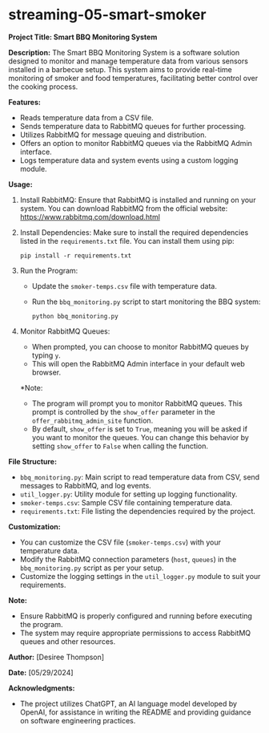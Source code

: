 # streaming-05-smart-smoker
**Project Title: Smart BBQ Monitoring System**

**Description:**
The Smart BBQ Monitoring System is a software solution designed to monitor and manage temperature data from various sensors installed in a barbecue setup. This system aims to provide real-time monitoring of smoker and food temperatures, facilitating better control over the cooking process.

**Features:**
- Reads temperature data from a CSV file.
- Sends temperature data to RabbitMQ queues for further processing.
- Utilizes RabbitMQ for message queuing and distribution.
- Offers an option to monitor RabbitMQ queues via the RabbitMQ Admin interface.
- Logs temperature data and system events using a custom logging module.

**Usage:**
1. Install RabbitMQ: Ensure that RabbitMQ is installed and running on your system. You can download RabbitMQ from the official website: https://www.rabbitmq.com/download.html

2. Install Dependencies: Make sure to install the required dependencies listed in the `requirements.txt` file. You can install them using pip:

   ```
   pip install -r requirements.txt
   ```

3. Run the Program:
   - Update the `smoker-temps.csv` file with temperature data.
   - Run the `bbq_monitoring.py` script to start monitoring the BBQ system:

     ```
     python bbq_monitoring.py
     ```

4. Monitor RabbitMQ Queues:
   - When prompted, you can choose to monitor RabbitMQ queues by typing `y`.
   - This will open the RabbitMQ Admin interface in your default web browser.
  
   *Note:
      - The program will prompt you to monitor RabbitMQ queues. This prompt is controlled by the `show_offer` parameter in the `offer_rabbitmq_admin_site` function.
      - By default, `show_offer` is set to `True`, meaning you will be asked if you want to monitor the queues. You can change this behavior by setting `show_offer` to `False` when calling the function.

**File Structure:**
- `bbq_monitoring.py`: Main script to read temperature data from CSV, send messages to RabbitMQ, and log events.
- `util_logger.py`: Utility module for setting up logging functionality.
- `smoker-temps.csv`: Sample CSV file containing temperature data.
- `requirements.txt`: File listing the dependencies required by the project.

**Customization:**
- You can customize the CSV file (`smoker-temps.csv`) with your temperature data.
- Modify the RabbitMQ connection parameters (`host`, `queues`) in the `bbq_monitoring.py` script as per your setup.
- Customize the logging settings in the `util_logger.py` module to suit your requirements.

**Note:**
- Ensure RabbitMQ is properly configured and running before executing the program.
- The system may require appropriate permissions to access RabbitMQ queues and other resources.

**Author:**
[Desiree Thompson]

**Date:**
[05/29/2024]

**Acknowledgments:**
- The project utilizes ChatGPT, an AI language model developed by OpenAI, for assistance in writing the README and providing guidance on software engineering practices.

